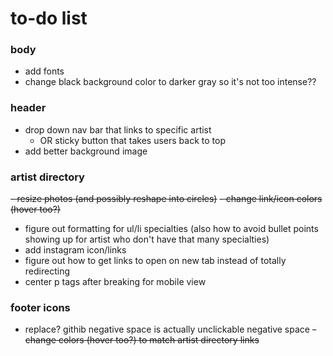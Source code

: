 # to-do list #

### body ###
- add fonts
- change black background color to darker gray so it's not too intense??

### header ###
- drop down nav bar that links to specific artist
    - OR sticky button that takes users back to top
- add better background image

### artist directory ###
~~- ~~resize photos (and possibly reshape into circles)~~~~
~~- change link/icon colors (hover too?)~~
- figure out formatting for ul/li specialties (also how to avoid bullet points showing up for artist who don't have that many specialties)
- add instagram icon/links
- figure out how to get links to open on new tab instead of totally redirecting
- center p tags after breaking for mobile view

### footer icons ###
- replace? githib negative space is actually unclickable negative space
~~- change colors (hover too?) to match artist directory links~~